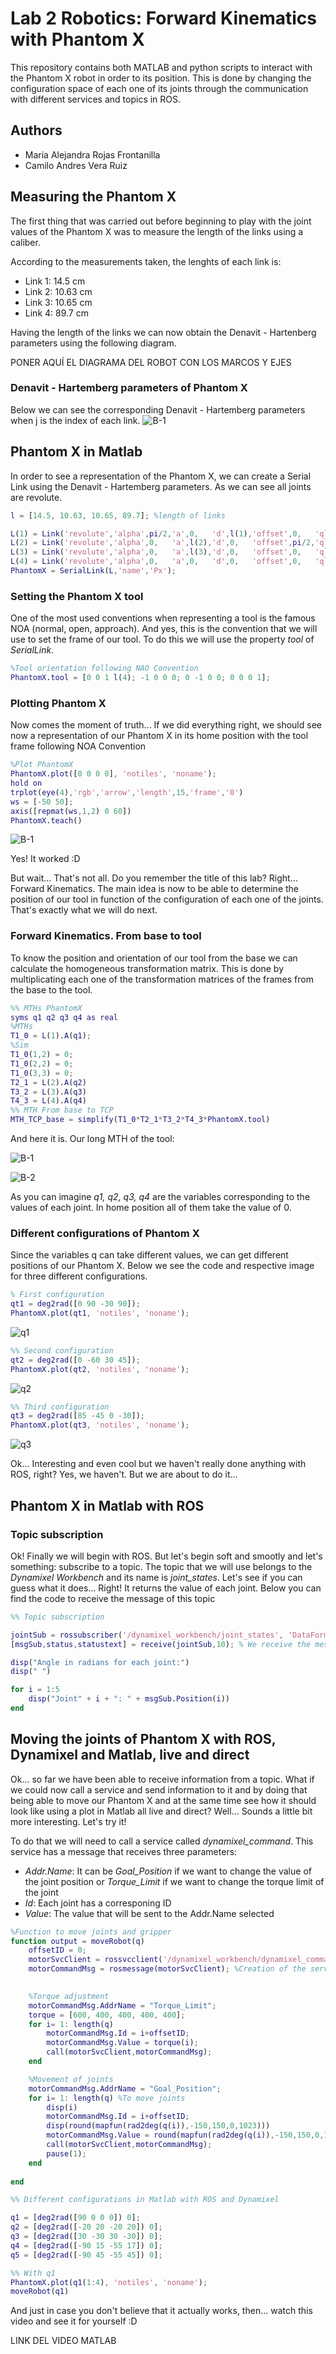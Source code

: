 # Lab 2 Robotics: Forward Kinematics with Phantom X

This repository contains both MATLAB and python scripts to interact with the Phantom X robot in order to its position. This is done by changing the configuration space of each one of its joints through the communication with different services and topics in ROS.

## Authors

* Maria Alejandra Rojas Frontanilla
* Camilo Andres Vera Ruiz

## Measuring the Phantom X

The first thing that was carried out before beginning to play with the joint values of the Phantom X was to measure the length of the links using a caliber.

According to the measurements taken, the lenghts of each link is:
* Link 1: 14.5 cm
* Link 2: 10.63 cm
* Link 3: 10.65 cm
* Link 4: 89.7 cm

Having the length of the links we can now obtain the Denavit - Hartenberg parameters using the following diagram.

PONER AQUÍ EL DIAGRAMA DEL ROBOT CON LOS MARCOS Y EJES

### Denavit - Hartemberg parameters of Phantom X

Below we can see the corresponding Denavit - Hartemberg parameters when j is the index of each link.
![B-1](images/DHParameters.png)

## Phantom X in Matlab

In order to see a representation of the Phantom X, we can create a Serial Link using the Denavit - Hartemberg parameters. As we can see all joints are revolute.

```Matlab
l = [14.5, 10.63, 10.65, 89.7]; %length of links

L(1) = Link('revolute','alpha',pi/2,'a',0,   'd',l(1),'offset',0,   'qlim',[-3*pi/4 3*pi/4]);
L(2) = Link('revolute','alpha',0,   'a',l(2),'d',0,   'offset',pi/2,'qlim',[-3*pi/4 3*pi/4]);
L(3) = Link('revolute','alpha',0,   'a',l(3),'d',0,   'offset',0,   'qlim',[-3*pi/4 3*pi/4]);
L(4) = Link('revolute','alpha',0,   'a',0,   'd',0,   'offset',0,   'qlim',[-3*pi/4 3*pi/4]);
PhantomX = SerialLink(L,'name','Px');
```

### Setting the Phantom X tool

One of the most used conventions when representing a tool is the famous NOA (normal, open, approach). And yes, this is the convention that we will use to set the frame of our tool. To do this we will use the property *tool* of *SerialLink*. 

```Matlab
%Tool orientation following NAO Convention
PhantomX.tool = [0 0 1 l(4); -1 0 0 0; 0 -1 0 0; 0 0 0 1];
```
### Plotting Phantom X

Now comes the moment of truth... If we did everything right, we should see now a representation of our Phantom X in its home position with the tool frame following NOA Convention

```Matlab
%Plot PhantomX
PhantomX.plot([0 0 0 0], 'notiles', 'noname');
hold on
trplot(eye(4),'rgb','arrow','length',15,'frame','0')
ws = [-50 50];
axis([repmat(ws,1,2) 0 60])
PhantomX.teach()
```
![B-1](images/Home.png)

Yes! It worked :D

But wait... That's not all. Do you remember the title of this lab? Right... Forward Kinematics. The main idea is now to be able to determine the position of our tool in function of the configuration of each one of the joints. That's exactly what we will do next.

### Forward Kinematics. From base to tool

To know the position and orientation of our tool from the base we can calculate the homogeneous transformation matrix. This is done by multiplicating each one of the transformation matrices of the frames from the base to the tool. 

```Matlab
%% MTHs PhantomX
syms q1 q2 q3 q4 as real
%MTHs
T1_0 = L(1).A(q1);
%Sim
T1_0(1,2) = 0;
T1_0(2,2) = 0;
T1_0(3,3) = 0;
T2_1 = L(2).A(q2)
T3_2 = L(3).A(q3) 
T4_3 = L(4).A(q4)
%% MTH From base to TCP
MTH_TCP_base = simplify(T1_0*T2_1*T3_2*T4_3*PhantomX.tool)
```
And here it is. Our long MTH of the tool:

![B-1](images/MTH.png)

![B-2](images/MTH2.png)

As you can imagine *q1, q2, q3, q4* are the variables corresponding to the values of each joint. In home position all of them take the value of 0. 

### Different configurations of Phantom X

Since the variables q can take different values, we can get different positions of our Phantom X. Below we see the code and respective image for three different configurations.
```Matlab
% First configuration
qt1 = deg2rad([0 90 -30 90]);
PhantomX.plot(qt1, 'notiles', 'noname');
```
![q1](images/q1.png)
```Matlab
%% Second configuration
qt2 = deg2rad([0 -60 30 45]);
PhantomX.plot(qt2, 'notiles', 'noname');
```
![q2](images/q2.png)
```Matlab
%% Third configuration
qt3 = deg2rad([85 -45 0 -30]);
PhantomX.plot(qt3, 'notiles', 'noname');
```
![q3](images/q3.png)

Ok... Interesting and even cool but we haven't really done anything with ROS, right? Yes, we haven't. But we are about to do it...

## Phantom X in Matlab with ROS

### Topic subscription

Ok! Finally we will begin with ROS. But let's begin soft and smootly and let's something: subscribe to a topic. The topic that we will use belongs to the *Dynamixel Workbench* and its name is *joint_states*. Let's see if you can guess what it does... Right! It returns the value of each joint. Below you can find the code to receive the message of this topic
```Matlab
%% Topic subscription

jointSub = rossubscriber('/dynamixel_workbench/joint_states', 'DataFormat','struct'); % We create the subscriptor
[msgSub,status,statustext] = receive(jointSub,10); % We receive the message

disp("Angle in radians for each joint:")
disp(" ")

for i = 1:5
    disp("Joint" + i + ": " + msgSub.Position(i))
end
```
## Moving the joints of Phantom X with ROS, Dynamixel and Matlab, live and direct


Ok... so far we have been able to receive information from a topic. What if we could now call a service and send information to it and by doing that being able to move our Phantom X and at the same time see how it should look like using a plot in Matlab all live and direct? Well... Sounds a little bit more interesting. Let's try it!

To do that we will need to call a service called *dynamixel_command*. This service has a message that receives three parameters:

* *Addr.Name*: It can be *Goal_Position* if we want to change the value of the joint position or *Torque_Limit* if we want to change the torque limit of the joint
* *Id*: Each joint has a corresponing ID
* *Value*: The value that will be sent to the Addr.Name selected



```Matlab
%Function to move joints and gripper
function output = moveRobot(q)
    offsetID = 0;
    motorSvcClient = rossvcclient('/dynamixel_workbench/dynamixel_command'); %Creation of client for the service
    motorCommandMsg = rosmessage(motorSvcClient); %Creation of the service message
    

    %Torque adjustment
    motorCommandMsg.AddrName = "Torque_Limit";
    torque = [600, 400, 400, 400, 400];
    for i= 1: length(q) 
        motorCommandMsg.Id = i+offsetID;
        motorCommandMsg.Value = torque(i);
        call(motorSvcClient,motorCommandMsg);
    end

    %Movement of joints    
    motorCommandMsg.AddrName = "Goal_Position";
    for i= 1: length(q) %To move joints
        disp(i)
        motorCommandMsg.Id = i+offsetID;
        disp(round(mapfun(rad2deg(q(i)),-150,150,0,1023)))
        motorCommandMsg.Value = round(mapfun(rad2deg(q(i)),-150,150,0,1023));
        call(motorSvcClient,motorCommandMsg); 
        pause(1);
    end
    
end
```

``` Matlab
%% Different configurations in Matlab with ROS and Dynamixel

q1 = [deg2rad([90 0 0 0]) 0];
q2 = [deg2rad([-20 20 -20 20]) 0];
q3 = [deg2rad([30 -30 30 -30]) 0];
q4 = [deg2rad([-90 15 -55 17]) 0];
q5 = [deg2rad([-90 45 -55 45]) 0];
```
``` Matlab
%% With q1
PhantomX.plot(q1(1:4), 'notiles', 'noname');
moveRobot(q1)
``` 
And just in case you don't believe that it actually works, then... watch this video and see it for yourself :D

LINK DEL VIDEO MATLAB